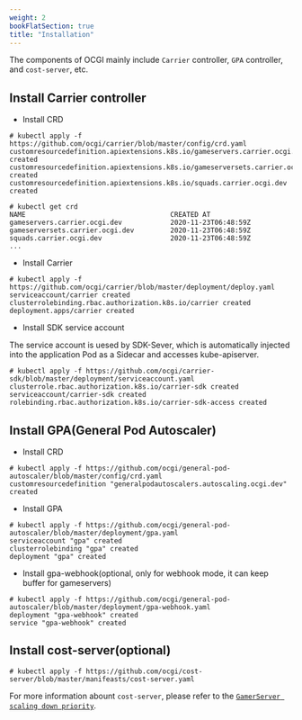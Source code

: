 ```yaml
---
weight: 2
bookFlatSection: true
title: "Installation"
---
```


The components of OCGI mainly include `Carrier` controller, `GPA` controller, and `cost-server`, etc.

## Install Carrier controller

  * Install CRD

```shell script
# kubectl apply -f https://github.com/ocgi/carrier/blob/master/config/crd.yaml 
customresourcedefinition.apiextensions.k8s.io/gameservers.carrier.ocgi.dev created
customresourcedefinition.apiextensions.k8s.io/gameserversets.carrier.ocgi.dev created
customresourcedefinition.apiextensions.k8s.io/squads.carrier.ocgi.dev created

# kubectl get crd
NAME                                    CREATED AT
gameservers.carrier.ocgi.dev            2020-11-23T06:48:59Z
gameserversets.carrier.ocgi.dev         2020-11-23T06:48:59Z
squads.carrier.ocgi.dev                 2020-11-23T06:48:59Z
...
```

  * Install Carrier

```shell script
# kubectl apply -f https://github.com/ocgi/carrier/blob/master/deployment/deploy.yaml 
serviceaccount/carrier created
clusterrolebinding.rbac.authorization.k8s.io/carrier created
deployment.apps/carrier created
```

  * Install SDK service account

  The service account is uesed by SDK-Sever, which is automatically injected into the application Pod as a Sidecar and accesses kube-apiserver.

```shell script
# kubectl apply -f https://github.com/ocgi/carrier-sdk/blob/master/deployment/serviceaccount.yaml
clusterrole.rbac.authorization.k8s.io/carrier-sdk created
serviceaccount/carrier-sdk created
rolebinding.rbac.authorization.k8s.io/carrier-sdk-access created
```

## Install GPA(General Pod Autoscaler)

  * Install CRD
  
```shell script
# kubectl apply -f https://github.com/ocgi/general-pod-autoscaler/blob/master/config/crd.yaml
customresourcedefinition "generalpodautoscalers.autoscaling.ocgi.dev" created
```

  * Install GPA 

```shell script
# kubectl apply -f https://github.com/ocgi/general-pod-autoscaler/blob/master/deployment/gpa.yaml
serviceaccount "gpa" created
clusterrolebinding "gpa" created
deployment "gpa" created
```

  * Install gpa-webhook(optional, only for webhook mode, it can keep buffer for gameservers)

```shell script
# kubectl apply -f https://github.com/ocgi/general-pod-autoscaler/blob/master/deployment/gpa-webhook.yaml
deployment "gpa-webhook" created
service "gpa-webhook" created
```

## Install cost-server(optional)

```shell script
# kubectl apply -f https://github.com/ocgi/cost-server/blob/master/manifeasts/cost-server.yaml
```

For more information abount `cost-server`,  please refer to the [`GamerServer scaling down priority`](/en/docs/guides/squad-scaledown-priority).

